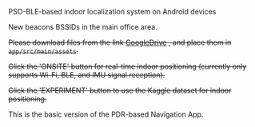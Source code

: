 PSO-BLE-based indoor localization system on Android devices

New beacons BSSIDs in the main office area. 

~~Please download files from the link [GoogleDrive](https://drive.google.com/drive/folders/1i0Xl38SqXmsqN1Sbuqk1LqR3GiJcv56d?usp=sharing)
, and place them in `app/src/main/assets`.~~

~~Click the 'ONSITE' button for real-time indoor positioning (currently only supports Wi-Fi, BLE, and IMU signal reception).~~

~~Click the 'EXPERIMENT' button to use the Kaggle dataset for indoor positioning.~~

This is the basic version of the PDR-based Navigation App. 
